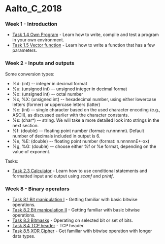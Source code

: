 # Aalto_C_2018
### Week 1 - Introduction
* [Task 1.4 Own Program](Task1_4_Own_Program/README.md) - Learn how to write, compile and test a program in your own environment.
* [Task 1.5 Vector function](Task1_5_Vector_Function/README.md) - Learn how to write a function that has a few parameters.

### Week 2 - Inputs and outputs
Some conversion types:

* %d: (int) -- integer in decimal format
* %u: (unsigned int) -- unsigned integer in decimal format
* %o: (unsigned int) -- octal number
* %x, %X: (unsigned int) -- hexadecimal number, using either lowercase letters (former) or uppercase letters (latter)
* %c: (int) -- single character based on the used character encoding (e.g., ASCII), as discussed earlier with the character constants.
* %s: (char*) -- string. We will take a more detailed look into strings in the next section.
* %f: (double) -- floating point number (format: n.nnnnnn). Default number of decimals included in output is 6.
* %e, %E: (double) -- floating point number (format: n.nnnnnnE+-xx)
* %g, %G: (double) -- choose either %f or %e format, depending on the value of exponent.

Tasks:
* [Task 2.3 Calculator](Task2_3_Calculator/README.md) - Learn how to use conditional statements and formatted input and output using *scanf* and *printf*.

### Week 8 - Binary operators
* [Task 8.1 Bit manipulation I](Task8_1_Bitwise/) - Getting familiar with basic bitwise operations.
* [Task 8.2 Bit manipulation II](Task8_2_Bitmanipulation/README.md) - Getting familiar with basic bitwise operations.
* [Task 8.3 Bitmasks](Task8_3_Bitmasks/README.md) - Operating on selected bit or set of bits.
* [Task 8.4 TCP header](Task8_4_TCP_Header/README.md) - TCP header.
* [Task 8.5 XOR Cipher](Task8_5_XOR_Cipher/README.md) - Get familiar with bitwise operation with longer data types.
